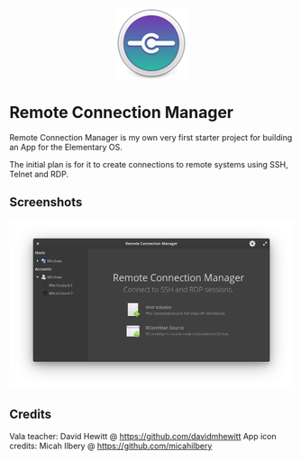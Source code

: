 <p align="center">
    <img src="data/icons/64/com.github.rippieuk.rconnman.svg" alt="AppIcon" />
</p>

# Remote Connection Manager

Remote Connection Manager is my own very first starter project for building an App for the Elementary OS. 

The initial plan is for it to create connections to remote systems using SSH, Telnet and RDP.

## Screenshots
![Screenshot](data/rconnman_screenshot.png)

## Credits

Vala teacher: David Hewitt @ https://github.com/davidmhewitt
App icon credits: Micah Ilbery @ https://github.com/micahilbery 
